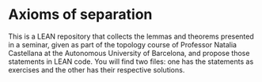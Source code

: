 # Axioms of separation
This is a LEAN repository that collects the lemmas and theorems presented in a seminar, given as part of the topology course of Professor Natalia Castellana
at the Autonomous University of Barcelona, and propose those statements in LEAN code.  You will find two files: one has the statements as exercises and the 
other has their respective solutions.
